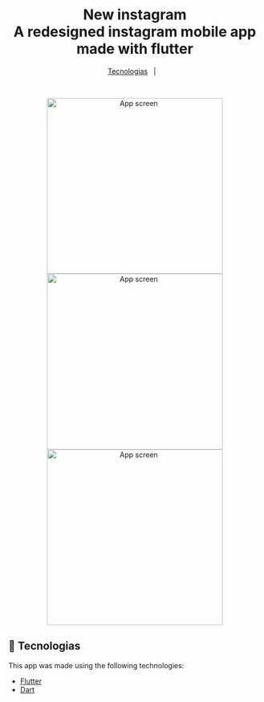 <h1 align="center">
    New instagram <br/>
    A redesigned instagram mobile app made with flutter
</h1>

<p align="center">
  <a href="#rocket-tecnologias">Tecnologias</a>&nbsp;&nbsp;&nbsp;|&nbsp;&nbsp;&nbsp;
</p>

<br>

<p align="center">
  <img alt="App screen" src=".github/screen1.gif" width="350px">
  <img alt="App screen" src=".github/screen1.gif" width="350px">
  <img alt="App screen" src=".github/screen1.gif" width="350px">
</p>

## 🚀 Tecnologias

This app was made using the following technologies:
- [Flutter](https://flutter.dev/)
- [Dart](https://dart.dev/)




